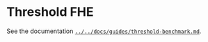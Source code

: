 # Threshold FHE

See the documentation [`../../docs/guides/threshold-benchmark.md`](../../docs/guides/threshold-benchmark.md).

